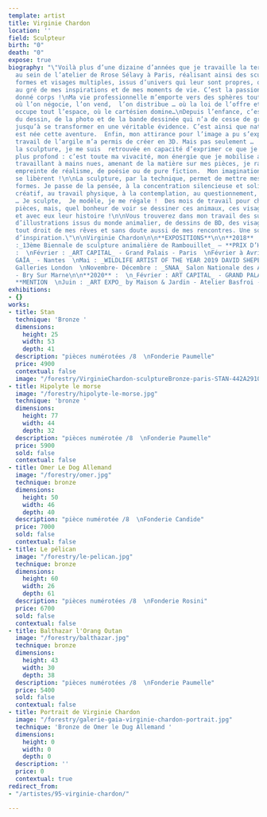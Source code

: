 ```yaml
---
template: artist
title: Virginie Chardon
location: ''
field: Sculpteur
birth: "0"
death: "0"
expose: true
biography: "\"Voilà plus d’une dizaine d’années que je travaille la terre glaise,
  au sein de l’atelier de Rrose Sélavy à Paris, réalisant ainsi des sculptures aux
  formes et visages multiples, issus d’univers qui leur sont propres, qui ont évolué
  au gré de mes inspirations et de mes moments de vie. C’est la passion qui leur a
  donné corps !\nMa vie professionnelle m’emporte vers des sphères toutes autres,
  où l’on négocie, l’on vend,  l’on distribue … où la loi de l’offre et la demande
  occupe tout l’espace, où le cartésien domine…\nDepuis l’enfance, c’est la passion
  du dessin, de la photo et de la bande dessinée qui n’a de cesse de grandir en moi
  jusqu’à se transformer en une véritable évidence. C’est ainsi que naturellement
  est née cette aventure.  Enfin, mon attirance pour l’image a pu s’exprimer : le
  travail de l’argile m’a permis de créer en 3D. Mais pas seulement … ! A travers
  la sculpture, je me suis  retrouvée en capacité d’exprimer ce que je ressens de
  plus profond : c’est toute ma vivacité, mon énergie que je mobilise alors. Ainsi
  travaillant à mains nues, amenant de la matière sur mes pièces, je raconte une histoire,
  empreinte de réalisme, de poésie ou de pure fiction.  Mon imagination, ma technique
  se libèrent !\n\nLa sculpture, par la technique, permet de mettre mes émotions en
  formes. Je passe de la pensée, à la concentration silencieuse et solitaire, au bouillonnement
  créatif, au travail physique, à la contemplation, au questionnement, aux certitudes
  … Je sculpte,  Je modèle, je me régale !  Des mois de travail pour chacune de mes
  pièces, mais, quel bonheur de voir se dessiner ces animaux, ces visages, ces personnages,
  et avec eux leur histoire !\n\nVous trouverez dans mon travail des sujets inspirés
  d’illustrations issus du monde animalier, de dessins de BD, des visages qui sortent
  tout droit de mes rêves et sans doute aussi de mes rencontres. Une source inépuisable
  d’inspiration.\"\n\nVirginie Chardon\n\n**EXPOSITIONS**\n\n**2018** :  \nOctobre
  :_13ème Biennale de sculpture animalière de Rambouillet_ – **PRIX D’HONNEUR**\n\n**2019**
  :  \nFévrier : _ART CAPITAL_ - Grand Palais - Paris  \nFévrier à Avril : _GALERIE
  GAÎA_ - Nantes  \nMai : _WILDLIFE ARTIST OF THE YEAR 2019 DAVID SHEPERD_ - Mall
  Galleries London  \nNovembre- Décembre : _SNAA_ Salon Nationale des Artistes Animaliers
  - Bry Sur Marne\n\n**2020** :  \n_Février : ART CAPITAL_ - GRAND PALAIS, Paris -
  **MENTION  \nJuin : _ART EXPO_ by Maison & Jardin - Atelier Basfroi - Paris 11ème"
exhibitions:
- {}
works:
- title: Stan
  technique: 'Bronze '
  dimensions:
    height: 25
    width: 53
    depth: 41
  description: "pièces numérotées /8  \nFonderie Paumelle"
  price: 4900
  contextual: false
  image: "/forestry/VirginieChardon-sculptureBronze-paris-STAN-442A2910.jpg"
- title: Hipolyte le morse
  image: "/forestry/hipolyte-le-morse.jpg"
  technique: 'bronze '
  dimensions:
    height: 77
    width: 44
    depth: 32
  description: "pièces numérotée /8  \nFonderie Paumelle"
  price: 5900
  sold: false
  contextual: false
- title: Omer Le Dog Allemand
  image: "/forestry/omer.jpg"
  technique: bronze
  dimensions:
    height: 50
    width: 46
    depth: 40
  description: "pièce numérotée /8  \nFonderie Candide"
  price: 7000
  sold: false
  contextual: false
- title: Le pélican
  image: "/forestry/le-pelican.jpg"
  technique: bronze
  dimensions:
    height: 60
    width: 26
    depth: 61
  description: "pièces numérotées /8  \nFonderie Rosini"
  price: 6700
  sold: false
  contextual: false
- title: Balthazar l'Orang Outan
  image: "/forestry/balthazar.jpg"
  technique: bronze
  dimensions:
    height: 43
    width: 30
    depth: 38
  description: "pièces numérotées /8  \nFonderie Paumelle"
  price: 5400
  sold: false
  contextual: false
- title: Portrait de Virginie Chardon
  image: "/forestry/galerie-gaia-virginie-chardon-portrait.jpg"
  technique: 'Bronze de Omer le Dug Allemand '
  dimensions:
    height: 0
    width: 0
    depth: 0
  description: ''
  price: 0
  contextual: true
redirect_from:
- "/artistes/95-virginie-chardon/"

---
```

